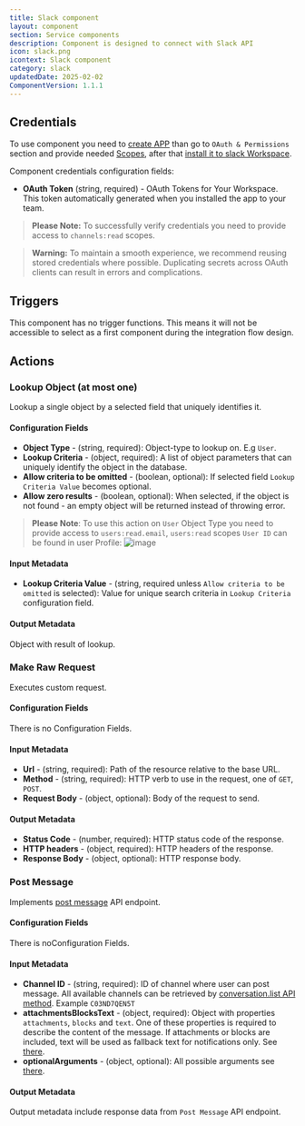 ```yaml
---
title: Slack component
layout: component
section: Service components
description: Component is designed to connect with Slack API
icon: slack.png
icontext: Slack component
category: slack
updatedDate: 2025-02-02
ComponentVersion: 1.1.1
---
```


## Credentials

To use component you need to [create APP](https://api.slack.com/apps/new) than go to `OAuth & Permissions` section and provide needed [Scopes](https://api.slack.com/scopes), after that [install it to slack Workspace](https://api.slack.com/authentication/basics#installing).

Component credentials configuration fields:

* **OAuth Token**  (string, required) - OAuth Tokens for Your Workspace. This token automatically generated when you installed the app to your team.

>**Please Note:** To successfully verify credentials you need to provide access to `channels:read` scopes.

>**Warning:** To maintain a smooth experience, we recommend reusing stored credentials where possible. Duplicating secrets across OAuth clients can result in errors and complications.

## Triggers

This component has no trigger functions. This means it will not be accessible to
select as a first component during the integration flow design.

## Actions

### Lookup Object (at most one)

Lookup a single object by a selected field that uniquely identifies it.

#### Configuration Fields

* **Object Type** - (string, required): Object-type to lookup on. E.g `User`.
* **Lookup Criteria** - (object, required): A list of object parameters that can uniquely identify the object in the database.
* **Allow criteria to be omitted** - (boolean, optional): If selected field `Lookup Criteria Value` becomes optional.
* **Allow zero results** - (boolean, optional): When selected, if the object is not found - an empty object will be returned instead of throwing error.

> **Please Note**: To use this action on `User` Object Type you need to provide access to `users:read.email`, `users:read` scopes
`User ID` can be found in user Profile:
![image](https://user-images.githubusercontent.com/7985390/177800857-06ebed5b-0ad8-47d9-bac5-569133899213.png)

#### Input Metadata

* **Lookup Criteria Value** - (string, required unless `Allow criteria to be omitted` is selected): Value for unique search criteria in `Lookup Criteria` configuration field.

#### Output Metadata

Object with result of lookup.

### Make Raw Request

Executes custom request.

#### Configuration Fields

There is no Configuration Fields.

#### Input Metadata

* **Url** - (string, required): Path of the resource relative to the base URL.
* **Method** - (string, required): HTTP verb to use in the request, one of `GET`, `POST`.
* **Request Body** - (object, optional): Body of the request to send.

#### Output Metadata

* **Status Code** - (number, required): HTTP status code of the response.
* **HTTP headers** - (object, required): HTTP headers of the response.
* **Response Body** - (object, optional): HTTP response body.

### Post Message

Implements [post message](https://api.slack.com/methods/chat.postMessage) API endpoint.

#### Configuration Fields

There is noConfiguration Fields.

#### Input Metadata

* **Channel ID** - (string, required): ID of channel where user can post message. All available channels can be retrieved by [conversation.list API method](https://api.slack.com/methods/conversations.list). Example `C03ND7QEN5T`
* **attachmentsBlocksText** - (object, required): Object with properties `attachments`, `blocks` and `text`. One of these properties is required to describe the content of the message. If attachments or blocks are included, text will be used as fallback text for notifications only. See [there](https://api.slack.com/methods/chat.postMessage#args).
* **optionalArguments** - (object, optional): All possible arguments see [there](https://api.slack.com/methods/chat.postMessage#args).

#### Output Metadata

Output metadata include response data from `Post Message` API endpoint.
